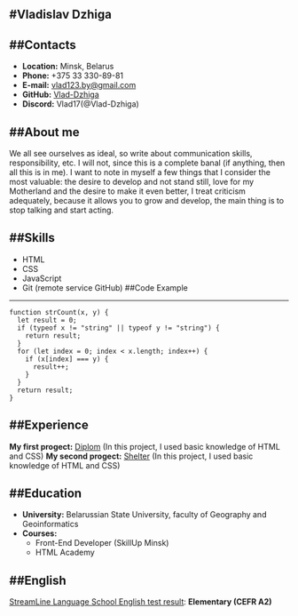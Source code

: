 #Vladislav Dzhiga
---
##Contacts
---
* **Location:** Minsk, Belarus
* **Phone:** +375 33 330-89-81
* **E-mail:**  vlad123.by@gmail.com
* **GitHub:** [Vlad-Dzhiga](https://github.com/Vlad-Dzhiga)
* **Discord:** Vlad17(@Vlad-Dzhiga)

##About me
---
We all see ourselves as ideal, so write about communication skills, responsibility, etc. I will not, since this is a complete banal (if anything, then all this is in me). I want to note in myself a few things that I consider the most valuable: the desire to develop and not stand still, love for my Motherland and the desire to make it even better, I treat criticism adequately, because it allows you to grow and develop, the main thing is to stop talking and start acting.

##Skills
---
* HTML
* CSS
* JavaScript
* Git (remote service GitHub)
##Code Example
---
```
function strCount(x, y) {
  let result = 0;
  if (typeof x != "string" || typeof y != "string") {
    return result;
  }
  for (let index = 0; index < x.length; index++) {
    if (x[index] === y) {
      result++;
    }
  }
  return result;
}
```
##Experience
---
**My first progect:** [Diplom](https://vlad-dzhiga.github.io/Diplom) (In this project, I used basic knowledge of HTML and CSS)
**My second progect:** [Shelter](https://rolling-scopes-school.github.io/vlad-dzhiga-JSFE2022Q1/shelter/) (In this project, I used basic knowledge of HTML and CSS)

##Education
---
* **University:** Belarussian State University, faculty of Geography and Geoinformatics
* **Courses:**
    * Front-End Developer (SkillUp Minsk)
    * HTML Academy
    
##English
---
[StreamLine Language School English test result](https://test.str.by/login/index.php): **Elementary (CEFR A2)**